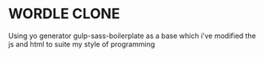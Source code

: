 # WORDLE CLONE 

Using yo generator gulp-sass-boilerplate as a base which i've modified the js and html to suite my style of programming

